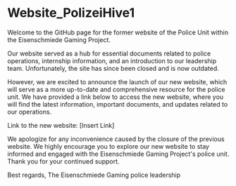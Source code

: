 # Website_PolizeiHive1
Welcome to the GitHub page for the former website of the Police Unit within the Eisenschmiede Gaming Project.

Our website served as a hub for essential documents related to police operations, internship information, and an introduction to our leadership team. Unfortunately, the site has since been closed and is now outdated.

However, we are excited to announce the launch of our new website, which will serve as a more up-to-date and comprehensive resource for the police unit. We have provided a link below to access the new website, where you will find the latest information, important documents, and updates related to our operations.

Link to the new website: [Insert Link]

We apologize for any inconvenience caused by the closure of the previous website. We highly encourage you to explore our new website to stay informed and engaged with the Eisenschmiede Gaming Project's police unit. Thank you for your continued support.

Best regards,
The Eisenschmiede Gaming police leadership
